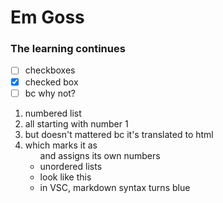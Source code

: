 # Em Goss
<!-- Replace this with your name, and include a header. -->

### The learning continues

- [ ] checkboxes
- [x] checked box
- [ ] bc why not?

1. numbered list
1. all starting with number 1
1. but doesn't mattered bc it's translated to html
1. which marks it as <ol> and assigns its own numbers


- unordered lists
- look like this
- in VSC, markdown syntax turns blue


